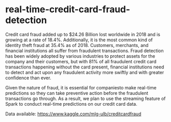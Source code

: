# real-time-credit-card-fraud-detection
Credit card fraud added up to $24.26 Billion lost worldwide in 2018 and is growing at a rate of 18.4%. Additionally, it is the most common kind of identity theft fraud at 35.4% as of 2018. Customers, merchants, and financial institutions all suffer from fraudulent transactions. Fraud detection has been widely adopted by various industries to protect assets for the company and their customers, but with 81% of all fraudulent credit card transactions happening without the card present, financial institutions need to detect and act upon any fraudulent activity more swiftly and with greater confidence than ever.

Given the nature of fraud, it is essential for companiesto make real-time predictions so they can take preventive action before the fraudulent transactions go through. As a result, we plan to use the streaming feature of Spark to conduct real-time predictions on our credit card data.

Data available: https://www.kaggle.com/mlg-ulb/creditcardfraud
